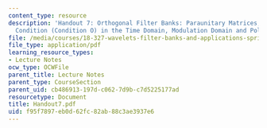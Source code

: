 ```yaml
---
content_type: resource
description: 'Handout 7: Orthogonal Filter Banks: Paraunitary Matrices; Orthogonality
  Condition (Condition O) in the Time Domain, Modulation Domain and Polyphase Domain.'
file: /media/courses/18-327-wavelets-filter-banks-and-applications-spring-2003/f95f7897eb0d62fc82ab88c3ae3937e6_Handout7.pdf
file_type: application/pdf
learning_resource_types:
- Lecture Notes
ocw_type: OCWFile
parent_title: Lecture Notes
parent_type: CourseSection
parent_uid: cb486913-197d-c062-7d9b-c7d5225177ad
resourcetype: Document
title: Handout7.pdf
uid: f95f7897-eb0d-62fc-82ab-88c3ae3937e6
---
```

